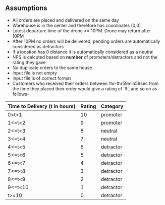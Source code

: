 ## Assumptions

* All orders are placed and delivered on the same day
* Warehouse is in the center and therefore has coordinates (0,0)
* Latest departure time of the drone <= 10PM. Drone may return after 10PM
* After 10PM no orders will be delivered, pending orders are automatically considered as detractors
* If a location has 0 distance it is automatically considered as a neutral
* NPS is calcuted based on **number** of promoters/detractors and not the rating they gave
* No duplicate orders to the same house
* Input file is not empty
* Input file is of correct format
* Customers who received their orders between 1hr-1hr59min59sec from the time they placed their order would give a rating of '9', and so on as follows-

| Time to Delivery (t in hours) | Rating       | Category  |
| -------------                 | -------------| -----------
| 0>t<1                         |10            |  promoter
| 1<=t<2                        |9             |  promoter 
| 2<=t<3                        |8             |  neutral 
| 3<=t<4                        |7             |  neutral
| 4<=t<5                        |6             |  detractor
| 5<=t<6                        |5             |  detractor 
| 6<=t<7                        |4             |  detractor 
| 7<=t<8                        |3             |  detractor
| 8<=t<9                        |2             |  detractor 
| 9<=t<10                       |1             |  detractor 
| t>=10                         |0             |  detractor 
